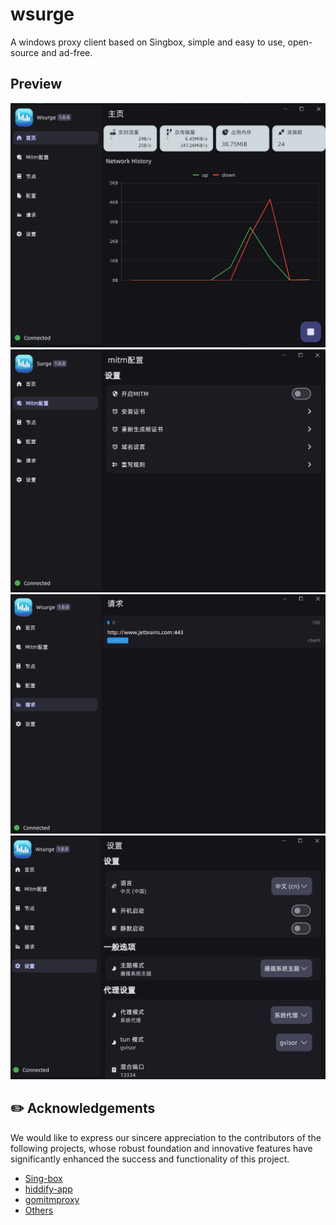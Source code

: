 # wsurge

A windows proxy client based on Singbox, simple and easy to use, open-source and ad-free.
## Preview

<div align="center">
  <img src="snapshots/home.png">
  <img src="snapshots/mitm.png">
  <img src="snapshots/request.png">
  <img src="snapshots/settings.png">
</div>

## ✏️ Acknowledgements

We would like to express our sincere appreciation to the contributors of the following projects, whose robust foundation and innovative features have significantly enhanced the success and functionality of this project.

- [Sing-box](https://github.com/SagerNet/sing-box)
- [hiddify-app](https://github.com/hiddify/hiddify-app)
- [gomitmproxy](https://github.com/AdguardTeam/gomitmproxy)
- [Others](./pubspec.yaml)
